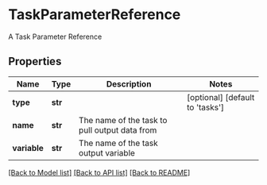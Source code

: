 # TaskParameterReference

A Task Parameter Reference
## Properties
Name | Type | Description | Notes
------------ | ------------- | ------------- | -------------
**type** | **str** |  | [optional] [default to 'tasks']
**name** | **str** | The name of the task to pull output data from | 
**variable** | **str** | The name of the task output variable | 

[[Back to Model list]](../README.md#documentation-for-models) [[Back to API list]](../README.md#documentation-for-api-endpoints) [[Back to README]](../README.md)


